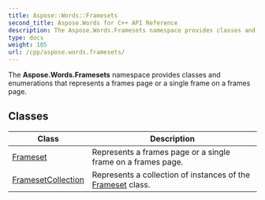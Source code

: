 ```yaml
---
title: Aspose::Words::Framesets
second_title: Aspose.Words for C++ API Reference
description: The Aspose.Words.Framesets namespace provides classes and enumerations that represents a frames page or a single frame on a frames page. 
type: docs
weight: 105
url: /cpp/aspose.words.framesets/
---
```


The **Aspose.Words.Framesets** namespace provides classes and enumerations that represents a frames page or a single frame on a frames page.

## Classes

| Class | Description |
| --- | --- |
| [Frameset](./frameset/) | Represents a frames page or a single frame on a frames page. |
| [FramesetCollection](./framesetcollection/) | Represents a collection of instances of the [Frameset](./frameset/) class. |
